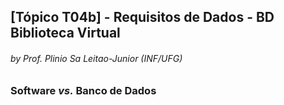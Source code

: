## [Tópico T04b] - Requisitos de Dados - BD Biblioteca Virtual 
###### *by Prof. Plinio Sa Leitao-Junior (INF/UFG)*

### Software _vs._ Banco de Dados
